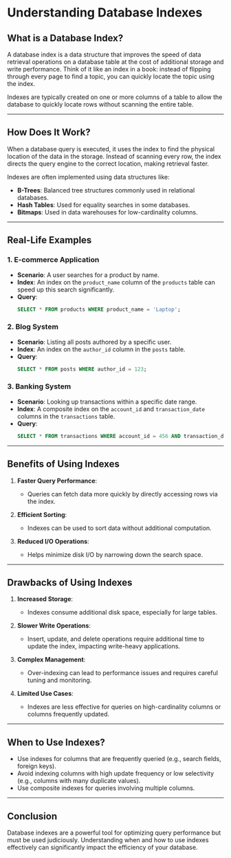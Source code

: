 # Understanding Database Indexes

## What is a Database Index?

A database index is a data structure that improves the speed of data retrieval operations on a database table at the cost of additional storage and write performance. Think of it like an index in a book: instead of flipping through every page to find a topic, you can quickly locate the topic using the index.

Indexes are typically created on one or more columns of a table to allow the database to quickly locate rows without scanning the entire table.

---

## How Does It Work?

When a database query is executed, it uses the index to find the physical location of the data in the storage. Instead of scanning every row, the index directs the query engine to the correct location, making retrieval faster.

Indexes are often implemented using data structures like:
- **B-Trees**: Balanced tree structures commonly used in relational databases.
- **Hash Tables**: Used for equality searches in some databases.
- **Bitmaps**: Used in data warehouses for low-cardinality columns.

---

## Real-Life Examples

### 1. E-commerce Application
- **Scenario**: A user searches for a product by name.
- **Index**: An index on the `product_name` column of the `products` table can speed up this search significantly.
- **Query**: 
    ```sql
    SELECT * FROM products WHERE product_name = 'Laptop';
    ```

### 2. Blog System
- **Scenario**: Listing all posts authored by a specific user.
- **Index**: An index on the `author_id` column in the `posts` table.
- **Query**:
    ```sql
    SELECT * FROM posts WHERE author_id = 123;
    ```

### 3. Banking System
- **Scenario**: Looking up transactions within a specific date range.
- **Index**: A composite index on the `account_id` and `transaction_date` columns in the `transactions` table.
- **Query**:
    ```sql
    SELECT * FROM transactions WHERE account_id = 456 AND transaction_date BETWEEN '2024-01-01' AND '2024-12-31';
    ```

---

## Benefits of Using Indexes

1. **Faster Query Performance**:
   - Queries can fetch data more quickly by directly accessing rows via the index.

2. **Efficient Sorting**:
   - Indexes can be used to sort data without additional computation.

3. **Reduced I/O Operations**:
   - Helps minimize disk I/O by narrowing down the search space.

---

## Drawbacks of Using Indexes

1. **Increased Storage**:
   - Indexes consume additional disk space, especially for large tables.

2. **Slower Write Operations**:
   - Insert, update, and delete operations require additional time to update the index, impacting write-heavy applications.

3. **Complex Management**:
   - Over-indexing can lead to performance issues and requires careful tuning and monitoring.

4. **Limited Use Cases**:
   - Indexes are less effective for queries on high-cardinality columns or columns frequently updated.

---

## When to Use Indexes?

- Use indexes for columns that are frequently queried (e.g., search fields, foreign keys).
- Avoid indexing columns with high update frequency or low selectivity (e.g., columns with many duplicate values).
- Use composite indexes for queries involving multiple columns.

---

## Conclusion

Database indexes are a powerful tool for optimizing query performance but must be used judiciously. Understanding when and how to use indexes effectively can significantly impact the efficiency of your database.
